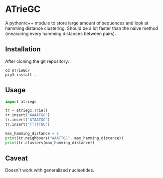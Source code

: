 # ATrieGC

A python/c++ module to store large amount of sequences and look at hamming distance clustering. Should be a lot faster than the naive method (measuring every hamming distances between pairs).

## Installation

After cloning the git repository:

```
cd ATrieGC/
pip3 install .
```

## Usage

```python
import atriegc

tr = atriegc.Trie()
tr.insert("AAAATGC")
tr.insert("ATAATGC")
tr.insert("TTTTTGC")

max_hamming_distance = 1
print(tr.neighbours("AAATTGC", max_hamming_distance))
print(tr.clusters(max_hamming_distance))
```

## Caveat

Doesn't work with generalized nucleotides.
